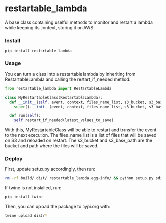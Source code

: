 # restartable_lambda
A base class containing uselful methods to monitor and restart a lambda while keeping its context, storing it on AWS

### Install
```bash
pip install restartable-lambda
```

### Usage
You can turn a class into a restartable lambda by inheriting from RestartableLambda and calling the restart_if_needed method:
```python
from restartable_lambda import RestartableLambda

class MyRestartableClass(RestartableLambda):
  def __init__(self, event, context, files_name_list, s3_bucket, s3_base_path):
    super().__init__(event, context, files_name_list, s3_bucket, s3_base_path)

  def run(self):
    self.restart_if_needed(latest_values_to_save)
```
With this, MyRestartableClass will be able to restart and transfer the event to the next execution. The files_name_list is a list of files that will be saved on S3 and reloaded on restart. The s3_bucket and s3_base_path are the bucket and path where the files will be saved.

### Deploy
First, update setup.py accordingly, then run:
```bash
rm -rf build/ dist/ restartable_lambda.egg-info/ && python setup.py sdist bdist_wheel
```
If twine is not installed, run:
```bash
pip install twine
```
Then, you can upload the package to pypi.org with:
```bash
twine upload dist/*
```
